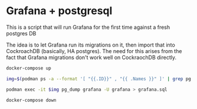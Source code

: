 # Grafana + postgresql

This is a script that will run Grafana for the first time against a fresh postgres DB

The idea is to let Grafana run its migrations on it, then import that into CockroachDB (basically, HA postgres).
The need for this arises from the fact that Grafana migrations don't work well on CockraochDB directly.

```bash
docker-compose up

img=$(podman ps -a --format '[ "{{.ID}}" , "{{ .Names }}" ]' | grep pg | jq -r '.[0]')

podman exec -it $img pg_dump grafana -U grafana > grafana.sql

docker-compose down
```